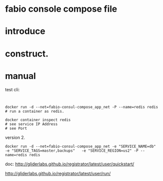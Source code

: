 # fabio console compose file


# introduce


# construct.




# manual
test cli:
```


docker run -d --net=fabio-consul-compose_app_net -P --name=redis redis
# run a container as redis.

docker container inspect redis
# see service IP Address
# see Port
```


version 2.
```
docker run -d --net=fabio-consul-compose_app_net -e "SERVICE_NAME=db"   -e "SERVICE_TAGS=master,backups"   -e "SERVICE_REGION=us2" -P --name=redis redis
```


doc: 
http://gliderlabs.github.io/registrator/latest/user/quickstart/


http://gliderlabs.github.io/registrator/latest/user/run/